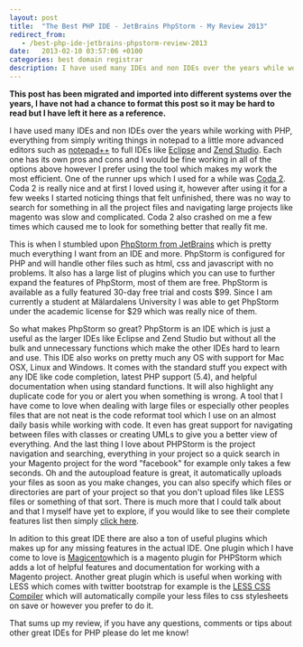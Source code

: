 ```yaml
---
layout: post
title:  "The Best PHP IDE - JetBrains PhpStorm - My Review 2013"
redirect_from:
   - /best-php-ide-jetbrains-phpstorm-review-2013
date:   2013-02-10 03:57:06 +0100
categories: best domain registrar
description: I have used many IDEs and non IDEs over the years while working with PHP, everything from simply writing things in notepad to a little more advanced editors such as...
---
```


**This post has been migrated and imported into different systems over the years, I have not had a chance to format this post so it may be hard to read but I have left it here as a reference.**

I have used many IDEs and non IDEs over the years while working with PHP, everything from simply writing things in notepad to a little more advanced editors such as [notepad++](http://notepad-plus-plus.org/ "Notepad++") to full IDEs like [Eclipse](http://www.eclipse.org/ "Eclipse") and [Zend Studio](http://www.zend.com/en/products/studio/ "Zend Studio"). Each one has its own pros and cons and I would be fine working in all of the options above however I prefer using the tool which makes my work the most efficient. One of the runner ups which I used for a while was [Coda 2](http://panic.com/coda/ "Coda 2"). Coda 2 is really nice and at first I loved using it, however after using it for a few weeks I started noticing things that felt unfinished, there was no way to search for something in all the project files and navigating large projects like magento was slow and complicated. Coda 2 also crashed on me a few times which caused me to look for something better that really fit me.  
  
 This is when I stumbled upon [PhpStorm from JetBrains](http://www.jetbrains.com/phpstorm/ "PHPStorm from Jetbrains") which is pretty much everything I want from an IDE and more. PhpStorm is configured for PHP and will handle other files such as html, css and javascript with no problems. It also has a large list of plugins which you can use to further expand the features of PhpStorm, most of them are free. PhpStorm is available as a fully featured 30-day free trial and costs $99. Since I am currently a student at Mälardalens University I was able to get PhpStorm under the academic license for $29 which was really nice of them.  
  
 So what makes PhpStorm so great? PhpStorm is an IDE which is just a useful as the larger IDEs like Eclipse and Zend Studio but without all the bulk and unnecessary functions which make the other IDEs hard to learn and use. This IDE also works on pretty much any OS with support for Mac OSX, Linux and Windows. It comes with the standard stuff you expect with any IDE like code completion, latest PHP support (5.4), and helpful documentation when using standard functions. It will also highlight any duplicate code for you or alert you when something is wrong. A tool that I have come to love when dealing with large files or especially other peoples files that are not neat is the code reformat tool which I use on an almost daily basis while working with code. It even has great support for navigating between files with classes or creating UMLs to give you a better view of everything. And the last thing I love about PHPStorm is the project navigation and searching, everything in your project so a quick search in your Magento project for the word "facebook" for example only takes a few seconds. Oh and the autoupload feature is great, it automatically uploads your files as soon as you make changes, you can also specify which files or directories are part of your project so that you don't upload files like LESS files or something of that sort. There is much more that I could talk about and that I myself have yet to explore, if you would like to see their complete features list then simply [click here](http://www.jetbrains.com/phpstorm/features/index.html "PHPStorm features list").  
  
 In adition to this great IDE there are also a ton of useful plugins which makes up for any missing features in the actual IDE. One plugin which I have come to love is [Magicento](http://magicento.com/ "Magicento PHPStorm Plugin")which is a magento plugin for PHPStorm which adds a lot of helpful features and documentation for working with a Magento project. Another great plugin which is useful when working with LESS which comes with twitter bootstrap for example is the [LESS CSS Compiler](http://plugins.jetbrains.com/plugin?pr=idea&pluginId=7059 "LESS CSS Compiler for PHPStorm") which will automatically compile your less files to css stylesheets on save or however you prefer to do it.  
  
 That sums up my review, if you have any questions, comments or tips about other great IDEs for PHP please do let me know!